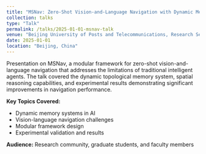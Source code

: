 ```yaml
---
title: "MSNav: Zero-Shot Vision-and-Language Navigation with Dynamic Memory"
collection: talks
type: "Talk"
permalink: /talks/2025-01-01-msnav-talk
venue: "Beijing University of Posts and Telecommunications, Research Seminar"
date: 2025-01-01
location: "Beijing, China"
---
```


Presentation on MSNav, a modular framework for zero-shot vision-and-language navigation that addresses the limitations of traditional intelligent agents. The talk covered the dynamic topological memory system, spatial reasoning capabilities, and experimental results demonstrating significant improvements in navigation performance.

**Key Topics Covered:**
- Dynamic memory systems in AI
- Vision-language navigation challenges
- Modular framework design
- Experimental validation and results

**Audience:** Research community, graduate students, and faculty members
